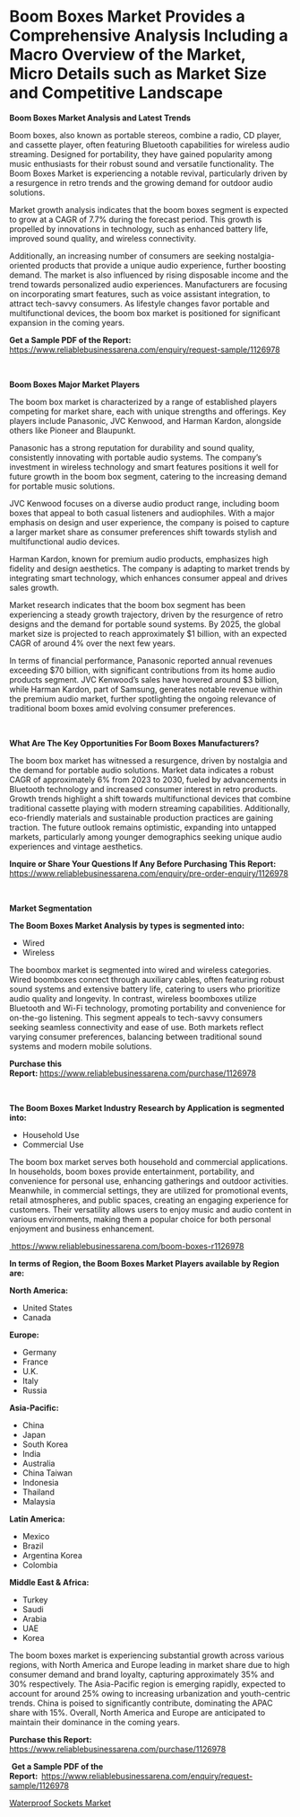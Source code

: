<p><h1>Boom Boxes Market Provides a Comprehensive Analysis Including a Macro Overview of the Market, Micro Details such as Market Size and Competitive Landscape</h1></p><p><strong>Boom Boxes Market Analysis and Latest Trends</strong></p>
<p><p>Boom boxes, also known as portable stereos, combine a radio, CD player, and cassette player, often featuring Bluetooth capabilities for wireless audio streaming. Designed for portability, they have gained popularity among music enthusiasts for their robust sound and versatile functionality. The Boom Boxes Market is experiencing a notable revival, particularly driven by a resurgence in retro trends and the growing demand for outdoor audio solutions.</p><p>Market growth analysis indicates that the boom boxes segment is expected to grow at a CAGR of 7.7% during the forecast period. This growth is propelled by innovations in technology, such as enhanced battery life, improved sound quality, and wireless connectivity. </p><p>Additionally, an increasing number of consumers are seeking nostalgia-oriented products that provide a unique audio experience, further boosting demand. The market is also influenced by rising disposable income and the trend towards personalized audio experiences. Manufacturers are focusing on incorporating smart features, such as voice assistant integration, to attract tech-savvy consumers. As lifestyle changes favor portable and multifunctional devices, the boom box market is positioned for significant expansion in the coming years.</p></p>
<p><strong>Get a Sample PDF of the Report:&nbsp;</strong> <a href="https://www.reliablebusinessarena.com/enquiry/request-sample/1126978?utm_campaign=3118&utm_medium=2&utm_source=Github&utm_content=ia&utm_term=06042025&utm_id=boom-boxes">https://www.reliablebusinessarena.com/enquiry/request-sample/1126978</a></p>
<p>&nbsp;</p>
<p><strong>Boom Boxes Major Market Players</strong></p>
<p><p>The boom box market is characterized by a range of established players competing for market share, each with unique strengths and offerings. Key players include Panasonic, JVC Kenwood, and Harman Kardon, alongside others like Pioneer and Blaupunkt.</p><p>Panasonic has a strong reputation for durability and sound quality, consistently innovating with portable audio systems. The company’s investment in wireless technology and smart features positions it well for future growth in the boom box segment, catering to the increasing demand for portable music solutions.</p><p>JVC Kenwood focuses on a diverse audio product range, including boom boxes that appeal to both casual listeners and audiophiles. With a major emphasis on design and user experience, the company is poised to capture a larger market share as consumer preferences shift towards stylish and multifunctional audio devices. </p><p>Harman Kardon, known for premium audio products, emphasizes high fidelity and design aesthetics. The company is adapting to market trends by integrating smart technology, which enhances consumer appeal and drives sales growth. </p><p>Market research indicates that the boom box segment has been experiencing a steady growth trajectory, driven by the resurgence of retro designs and the demand for portable sound systems. By 2025, the global market size is projected to reach approximately $1 billion, with an expected CAGR of around 4% over the next few years.</p><p>In terms of financial performance, Panasonic reported annual revenues exceeding $70 billion, with significant contributions from its home audio products segment. JVC Kenwood’s sales have hovered around $3 billion, while Harman Kardon, part of Samsung, generates notable revenue within the premium audio market, further spotlighting the ongoing relevance of traditional boom boxes amid evolving consumer preferences.</p></p>
<p>&nbsp;</p>
<p><strong>What Are The Key Opportunities For Boom Boxes Manufacturers?</strong></p>
<p><p>The boom box market has witnessed a resurgence, driven by nostalgia and the demand for portable audio solutions. Market data indicates a robust CAGR of approximately 6% from 2023 to 2030, fueled by advancements in Bluetooth technology and increased consumer interest in retro products. Growth trends highlight a shift towards multifunctional devices that combine traditional cassette playing with modern streaming capabilities. Additionally, eco-friendly materials and sustainable production practices are gaining traction. The future outlook remains optimistic, expanding into untapped markets, particularly among younger demographics seeking unique audio experiences and vintage aesthetics.</p></p>
<p><strong>Inquire or Share Your Questions If Any Before Purchasing This Report:</strong> <a href="https://www.reliablebusinessarena.com/enquiry/pre-order-enquiry/1126978?utm_campaign=3118&utm_medium=2&utm_source=Github&utm_content=ia&utm_term=06042025&utm_id=boom-boxes">https://www.reliablebusinessarena.com/enquiry/pre-order-enquiry/1126978</a></p>
<p>&nbsp;</p>
<p><strong>Market Segmentation</strong></p>
<p><strong>The Boom Boxes Market Analysis by types is segmented into:</strong></p>
<p><ul><li>Wired</li><li>Wireless</li></ul></p>
<p><p>The boombox market is segmented into wired and wireless categories. Wired boomboxes connect through auxiliary cables, often featuring robust sound systems and extensive battery life, catering to users who prioritize audio quality and longevity. In contrast, wireless boomboxes utilize Bluetooth and Wi-Fi technology, promoting portability and convenience for on-the-go listening. This segment appeals to tech-savvy consumers seeking seamless connectivity and ease of use. Both markets reflect varying consumer preferences, balancing between traditional sound systems and modern mobile solutions.</p></p>
<p><strong>Purchase this Report:&nbsp;</strong><a href="https://www.reliablebusinessarena.com/purchase/1126978?utm_campaign=3118&utm_medium=2&utm_source=Github&utm_content=ia&utm_term=06042025&utm_id=boom-boxes">https://www.reliablebusinessarena.com/purchase/1126978</a></p>
<p>&nbsp;</p>
<p><strong>The Boom Boxes Market Industry Research by Application is segmented into:</strong></p>
<p><ul><li>Household Use</li><li>Commercial Use</li></ul></p>
<p><p>The boom box market serves both household and commercial applications. In households, boom boxes provide entertainment, portability, and convenience for personal use, enhancing gatherings and outdoor activities. Meanwhile, in commercial settings, they are utilized for promotional events, retail atmospheres, and public spaces, creating an engaging experience for customers. Their versatility allows users to enjoy music and audio content in various environments, making them a popular choice for both personal enjoyment and business enhancement.</p></p>
<p><a href="https://www.reliablebusinessarena.com/boom-boxes-r1126978?utm_campaign=3118&utm_medium=2&utm_source=Github&utm_content=ia&utm_term=06042025&utm_id=boom-boxes">&nbsp;https://www.reliablebusinessarena.com/boom-boxes-r1126978</a></p>
<p><strong>In terms of Region, the Boom Boxes Market Players available by Region are:</strong></p>
<p>
    <p> <strong> North America: </strong>
        <ul>
            <li>United States</li>
            <li>Canada</li>
        </ul>
        </p> 
    <p> <strong> Europe: </strong>
        <ul>
            <li>Germany</li>
            <li>France</li>
            <li>U.K.</li>
            <li>Italy</li>
            <li>Russia</li>
        </ul>
        </p> 
    <p> <strong> Asia-Pacific: </strong>
        <ul>
            <li>China</li>
            <li>Japan</li>
            <li>South Korea</li>
            <li>India</li>
            <li>Australia</li>
            <li>China Taiwan</li>
            <li>Indonesia</li>
            <li>Thailand</li>
            <li>Malaysia</li>
        </ul>
        </p> 
    <p> <strong> Latin America: </strong>
        <ul>
            <li>Mexico</li>
            <li>Brazil</li>
            <li>Argentina Korea</li>
            <li>Colombia</li>
        </ul>
        </p> 
    <p> <strong> Middle East & Africa: </strong>
        <ul>
            <li>Turkey</li>
            <li>Saudi</li>
            <li>Arabia</li>
            <li>UAE</li>
            <li>Korea</li>
        </ul>
    </p>
    </p>
<p><p>The boom boxes market is experiencing substantial growth across various regions, with North America and Europe leading in market share due to high consumer demand and brand loyalty, capturing approximately 35% and 30% respectively. The Asia-Pacific region is emerging rapidly, expected to account for around 25% owing to increasing urbanization and youth-centric trends. China is poised to significantly contribute, dominating the APAC share with 15%. Overall, North America and Europe are anticipated to maintain their dominance in the coming years.</p></p>
<p><strong>Purchase this Report: </strong><a href="https://www.reliablebusinessarena.com/purchase/1126978?utm_campaign=3118&utm_medium=2&utm_source=Github&utm_content=ia&utm_term=06042025&utm_id=boom-boxes">https://www.reliablebusinessarena.com/purchase/1126978</a></p>
<p>&nbsp;<strong>Get a Sample PDF of the Report:&nbsp;&nbsp;</strong><a href="https://www.reliablebusinessarena.com/enquiry/request-sample/1126978?utm_campaign=3118&utm_medium=2&utm_source=Github&utm_content=ia&utm_term=06042025&utm_id=boom-boxes">https://www.reliablebusinessarena.com/enquiry/request-sample/1126978</a></p>
<p><strong></strong></p>
<p><p><a href="https://github.com/lestymbango/Market-Research-Report-List-1/blob/main/waterproof-sockets-market.md?utm_campaign=3118&utm_medium=2&utm_source=Github&utm_content=ia&utm_term=06042025&utm_id=boom-boxes">Waterproof Sockets Market</a></p></p>